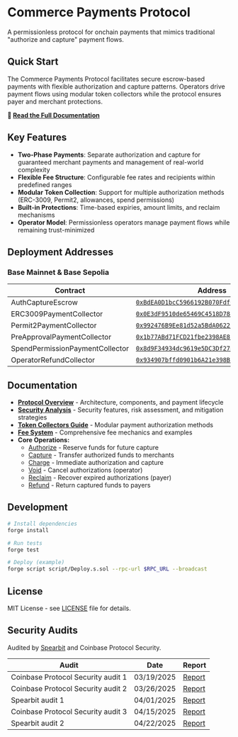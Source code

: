 # Commerce Payments Protocol

A permissionless protocol for onchain payments that mimics traditional "authorize and capture" payment flows.

## Quick Start

The Commerce Payments Protocol facilitates secure escrow-based payments with flexible authorization and capture patterns. Operators drive payment flows using modular token collectors while the protocol ensures payer and merchant protections.

**📖 [Read the Full Documentation](docs/README.md)**

## Key Features

- **Two-Phase Payments**: Separate authorization and capture for guaranteed merchant payments and management of real-world complexity
- **Flexible Fee Structure**: Configurable fee rates and recipients within predefined ranges  
- **Modular Token Collection**: Support for multiple authorization methods (ERC-3009, Permit2, allowances, spend permissions)
- **Built-in Protections**: Time-based expiries, amount limits, and reclaim mechanisms
- **Operator Model**: Permissionless operators manage payment flows while remaining trust-minimized

## Deployment Addresses

### Base Mainnet & Base Sepolia

| Contract | Address |
|----------|---------|
| AuthCaptureEscrow | [`0xBdEA0D1bcC5966192B070Fdf62aB4EF5b4420cff`](https://basescan.org/address/0xBdEA0D1bcC5966192B070Fdf62aB4EF5b4420cff#code) |
| ERC3009PaymentCollector | [`0x0E3dF9510de65469C4518D7843919c0b8C7A7757`](https://basescan.org/address/0x0E3dF9510de65469C4518D7843919c0b8C7A7757#code) |
| Permit2PaymentCollector | [`0x992476B9Ee81d52a5BdA0622C333938D0Af0aB26`](https://basescan.org/address/0x992476B9Ee81d52a5BdA0622C333938D0Af0aB26#code) |
| PreApprovalPaymentCollector | [`0x1b77ABd71FCD21fbe2398AE821Aa27D1E6B94bC6`](https://basescan.org/address/0x1b77ABd71FCD21fbe2398AE821Aa27D1E6B94bC6#code) |
| SpendPermissionPaymentCollector | [`0x8d9F34934dc9619e5DC3Df27D0A40b4A744E7eAa`](https://basescan.org/address/0x8d9F34934dc9619e5DC3Df27D0A40b4A744E7eAa#code) |
| OperatorRefundCollector | [`0x934907bffd0901b6A21e398B9C53A4A38F02fa5d`](https://basescan.org/address/0x934907bffd0901b6A21e398B9C53A4A38F02fa5d#code) |

## Documentation

- **[Protocol Overview](docs/README.md)** - Architecture, components, and payment lifecycle
- **[Security Analysis](docs/Security.md)** - Security features, risk assessment, and mitigation strategies
- **[Token Collectors Guide](docs/TokenCollectors.md)** - Modular payment authorization methods
- **[Fee System](docs/Fees.md)** - Comprehensive fee mechanics and examples
- **Core Operations:**
  - [Authorize](docs/operations/Authorize.md) - Reserve funds for future capture
  - [Capture](docs/operations/Capture.md) - Transfer authorized funds to merchants  
  - [Charge](docs/operations/Charge.md) - Immediate authorization and capture
  - [Void](docs/operations/Void.md) - Cancel authorizations (operator)
  - [Reclaim](docs/operations/Reclaim.md) - Recover expired authorizations (payer)
  - [Refund](docs/operations/Refund.md) - Return captured funds to payers

## Development

```bash
# Install dependencies
forge install

# Run tests
forge test

# Deploy (example)
forge script script/Deploy.s.sol --rpc-url $RPC_URL --broadcast
```

## License

MIT License - see [LICENSE](LICENSE) file for details.


## Security Audits

Audited by [Spearbit](https://spearbit.com/) and Coinbase Protocol Security.

| Audit | Date | Report |
|--------|---------|---------|
| Coinbase Protocol Security audit 1 | 03/19/2025 | [Report](audits/CommercePaymentsAudit1ProtoSec.pdf) |
| Coinbase Protocol Security audit 2 | 03/26/2025 | [Report](audits/CommercePaymentsAudit2ProtoSec.pdf) |
| Spearbit audit 1 | 04/01/2025 | [Report](audits/Cantina-Report-04-01-2025.pdf) |
| Coinbase Protocol Security audit 3 | 04/15/2025 | [Report](audits/CommercePaymentsAudit3CoinbaseProtoSec.pdf) |
| Spearbit audit 2 | 04/22/2025 | [Report](audits/Cantina-Report-04-22-2025.pdf) |
